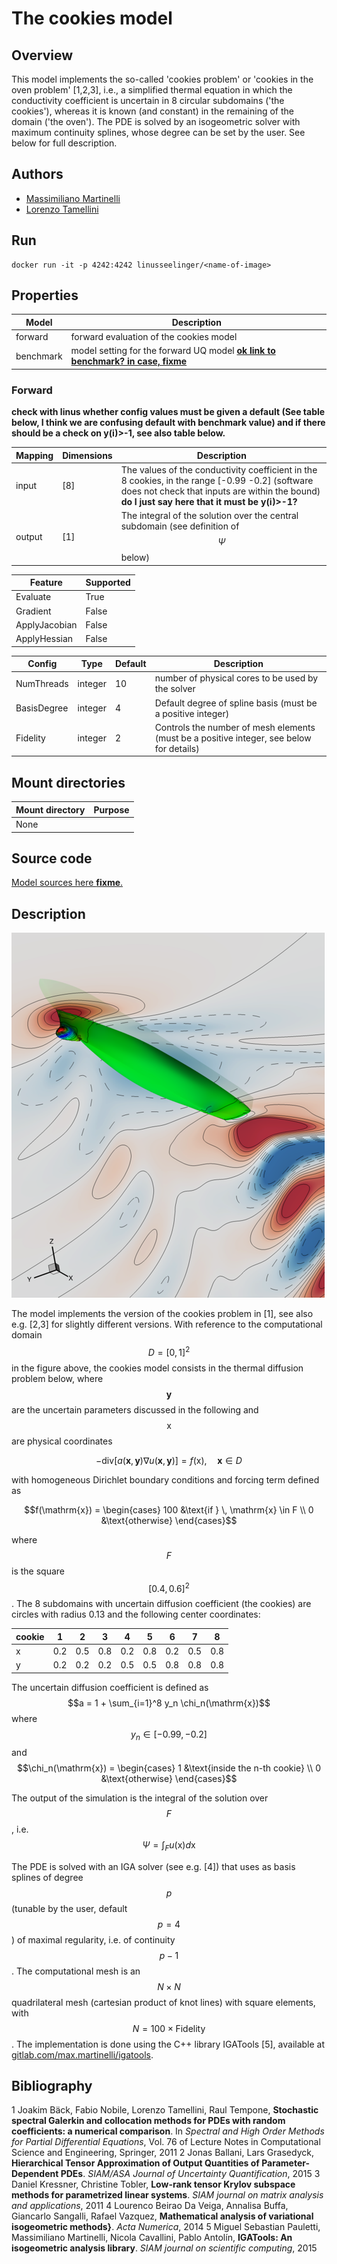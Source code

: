 # The cookies model

## Overview
This model implements the so-called 'cookies problem' or 'cookies in the oven problem' \[1,2,3\], i.e., a simplified thermal equation in which the conductivity coefficient is uncertain in 8 circular subdomains ('the cookies'), whereas it is known (and constant) in the remaining of the domain ('the oven'). The PDE is solved by an isogeometric solver with maximum continuity splines, whose degree can be set by the user. See below for full description. 


## Authors
- [Massimiliano Martinelli](mailto:martinelli@imati.cnr.it)
- [Lorenzo Tamellini](mailto:tamellini@imati.cnr.it)

## Run
```
docker run -it -p 4242:4242 linusseelinger/<name-of-image>
```

## Properties

Model   | Description
---     | ---
forward | forward evaluation of the cookies model
benchmark | model setting for the forward UQ model [**ok link to benchmark? in case, fixme**](https://github.com/UM-Bridge/benchmarks/tree/main/benchmarks/l2-sea-propagation)

### Forward

**check with linus whether config values must be given a default (See table below, I think we are confusing default with benchmark value) and if there should be a check on y(i)>-1, see also table below.**

Mapping | Dimensions | Description
---     |---         |---
input   | [8]        | The values of the conductivity coefficient in the 8 cookies, in the range \[-0.99 -0.2\] (software does not check that inputs are within the bound)  **do I just say here that it must be y(i)>-1?**
output  | [1]        | The integral of the solution over the central subdomain (see definition of $$\Psi$$ below)

Feature       | Supported
---           |---
Evaluate      | True
Gradient      | False
ApplyJacobian | False
ApplyHessian  | False

Config        | Type    | Default | Description
---           |---      |---      |---
NumThreads    | integer | 10      | number of physical cores to be used by the solver
BasisDegree   | integer | 4       | Default degree of spline basis (must be a positive integer)
Fidelity      | integer | 2       | Controls the number of mesh elements (must be a positive integer, see below for details)


## Mount directories
Mount directory | Purpose
---             |---
None            | 

## Source code

[Model sources here **fixme**.](https://github.com/UM-Bridge/benchmarks/tree/main/benchmarks/cookies-problem)

## Description

![cookies-problem](https://raw.githubusercontent.com/UM-Bridge/benchmarks/main/models/l2-sea/l2sea_example.png "geometry of the cookies problem")

The model implements the version of the cookies problem in \[1\], see also e.g. \[2,3\] for slightly different versions. With reference to the computational domain $$D=[0,1]^2$$ in the figure above, the cookies model consists in the thermal diffusion problem below, where $$\mathbf{y}$$ are the uncertain parameters discussed in the following and $$\mathrm{x}$$ are physical coordinates 

$$-\mathrm{div}\Big[ a(\mathbf{x},\mathbf{y}) \nabla u(\mathbf{x},\mathbf{y}) \Big] = f(\mathrm{x}), \quad \mathbf{x}\in D$$

with homogeneous Dirichlet boundary conditions and forcing term defined as

$$f(\mathrm{x}) = \begin{cases} 
100 &\text{if } \,  \mathrm{x} \in F \\
0 &\text{otherwise} 
\end{cases}$$

where $$F$$ is the square $$[0.4, 0.6]^2$$. The 8 subdomains with uncertain diffusion coefficient (the cookies) are circles with radius 0.13 and the following center coordinates:

cookie | 1   | 2   | 3   | 4   | 5   | 6   | 7   | 8   |
--     | --  | --  | --  | --  | --  | --  | --  | --  |
x      | 0.2 | 0.5 | 0.8 | 0.2 | 0.8 | 0.2 | 0.5 | 0.8 |
y      | 0.2 | 0.2 | 0.2 | 0.5 | 0.5 | 0.8 | 0.8 | 0.8 |

The uncertain diffusion coefficient is defined as
$$a = 1 + \sum_{i=1}^8 y_n \chi_n(\mathrm{x})$$
where $$y_n \in [-0.99, -0.2]$$ and $$\chi_n(\mathrm{x}) = \begin{cases} 1 &\text{inside the n-th cookie} \\ 0 &\text{otherwise} \end{cases}$$


The output of the simulation is the integral of the solution over $$F$$, i.e.
$$\Psi = \int_F u(\mathrm{x}) d \mathrm{x}$$


The PDE is solved with an IGA solver (see e.g. \[4\]) that uses as basis splines of degree $$p$$ (tunable by the user, default $$p=4$$) of maximal regularity, i.e. of continuity $$p-1$$. The computational mesh is an $$N\times N$$ quadrilateral mesh (cartesian product of knot lines) with square elements, with $$N=100 \times \mathrm{Fidelity}$$. The implementation is done using the C++ library IGATools \[5\], available at [gitlab.com/max.martinelli/igatools](gitlab.com/max.martinelli/igatools).  






## Bibliography
1 Joakim Bäck, Fabio Nobile, Lorenzo Tamellini, Raul Tempone, **Stochastic spectral Galerkin and collocation methods for PDEs with random coefficients: a numerical comparison**. In *Spectral and High Order Methods for Partial Differential Equations*, Vol. 76 of Lecture Notes in Computational Science and Engineering, Springer, 2011
2 Jonas Ballani, Lars Grasedyck, **Hierarchical Tensor Approximation of Output Quantities of Parameter-Dependent PDEs**. *SIAM/ASA Journal of Uncertainty Quantification*, 2015
3 Daniel Kressner, Christine Tobler, **Low-rank tensor Krylov subspace methods for parametrized linear systems**. *SIAM journal on matrix analysis and applications*, 2011
4 Lourenco Beirao Da Veiga, Annalisa Buffa, Giancarlo Sangalli, Rafael Vazquez, **Mathematical analysis of variational isogeometric methods}**. *Acta Numerica*, 2014
5 Miguel Sebastian Pauletti, Massimiliano Martinelli, Nicola Cavallini, Pablo Antolín, **IGATools: An isogeometric analysis library**. *SIAM journal on scientific computing*, 2015





